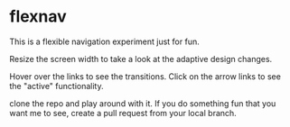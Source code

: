 # flexnav
This is a flexible navigation experiment just for fun.

Resize the screen width to take a look at the adaptive design changes.

Hover over the links to see the transitions.
Click on the arrow links to see the "active" functionality.

clone the repo and play around with it.  If you do something fun that you want me to see, create a pull request from your local branch.
